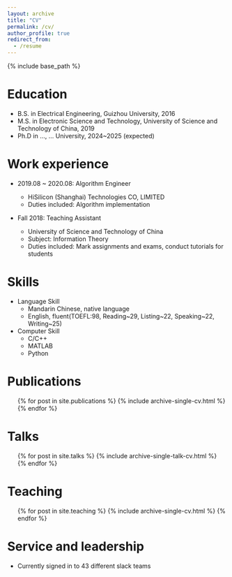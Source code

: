 ```yaml
---
layout: archive
title: "CV"
permalink: /cv/
author_profile: true
redirect_from:
  - /resume
---
```


{% include base_path %}

Education
======
* B.S. in Electrical Engineering, Guizhou University, 2016
* M.S. in Electronic Science and Technology, University of Science and Technology of China, 2019
* Ph.D in ..., ... University, 2024~2025 (expected)

Work experience
======
* 2019.08 ~ 2020.08: Algorithm Engineer
  * HiSilicon (Shanghai) Technologies CO, LIMITED  
  * Duties included: Algorithm implementation  

* Fall 2018: Teaching Assistant
  * University of Science and Technology of China
  * Subject: Information Theory
  * Duties included: Mark assignments and exams, conduct tutorials for students  
  
Skills
======
* Language Skill
  * Mandarin Chinese, native language
  * English, fluent(TOEFL:98, Reading~29, Listing~22, Speaking~22, Writing~25)
* Computer Skill
  * C/C++
  * MATLAB
  * Python

Publications
======
  <ul>{% for post in site.publications %}
    {% include archive-single-cv.html %}
  {% endfor %}</ul>
  
Talks
======
  <ul>{% for post in site.talks %}
    {% include archive-single-talk-cv.html %}
  {% endfor %}</ul>
  
Teaching
======
  <ul>{% for post in site.teaching %}
    {% include archive-single-cv.html %}
  {% endfor %}</ul>
  
Service and leadership
======
* Currently signed in to 43 different slack teams
